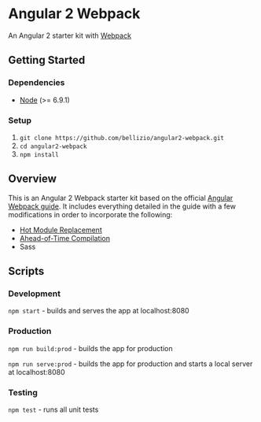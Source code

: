 # Angular 2 Webpack

An Angular 2 starter kit with [Webpack](https://webpack.github.io/)

## Getting Started

### Dependencies
* [Node](https://nodejs.org/) (>= 6.9.1)

### Setup
1. `git clone https://github.com/bellizio/angular2-webpack.git`
1. `cd angular2-webpack`
1. `npm install`

## Overview

This is an Angular 2 Webpack starter kit based on the official [Angular Webpack guide](https://angular.io/docs/ts/latest/guide/webpack.html). It includes everything detailed in the guide with a few modifications in order to incorporate the following:

* [Hot Module Replacement](https://webpack.github.io/docs/hot-module-replacement.html)
* [Ahead-of-Time Compilation](https://angular.io/docs/ts/latest/cookbook/aot-compiler.html)
* Sass

## Scripts

### Development

```npm start``` - builds and serves the app at localhost:8080

### Production

```npm run build:prod``` - builds the app for production

```npm run serve:prod``` - builds the app for production and starts a local server at localhost:8080

### Testing

```npm test``` - runs all unit tests
